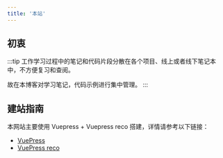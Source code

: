 ```yaml
---
title: '本站'
---
```


## 初衷
:::tip
工作学习过程中的笔记和代码片段分散在各个项目、线上或者线下笔记本中，不方便复习和查阅。

故在本博客对学习笔记，代码示例进行集中管理。
:::

## 建站指南
本网站主要使用 Vuepress + Vuepress reco 搭建，详情请参考以下链接：
* [VuePress](https://vuepress.vuejs.org/zh/)
* [VuePress reco](https://vuepress-theme-reco.recoluan.com/)